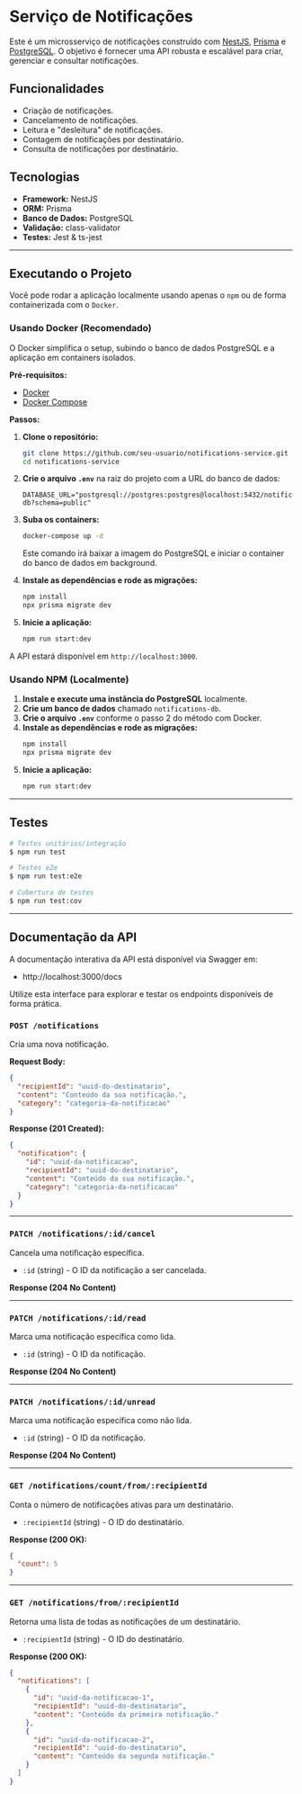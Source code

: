 # Serviço de Notificações

Este é um microsserviço de notificações construído com [NestJS](https://nestjs.com/), [Prisma](https://www.prisma.io/) e [PostgreSQL](https://www.postgresql.org/). O objetivo é fornecer uma API robusta e escalável para criar, gerenciar e consultar notificações.

## Funcionalidades

- Criação de notificações.
- Cancelamento de notificações.
- Leitura e "desleitura" de notificações.
- Contagem de notificações por destinatário.
- Consulta de notificações por destinatário.

## Tecnologias

- **Framework:** NestJS
- **ORM:** Prisma
- **Banco de Dados:** PostgreSQL
- **Validação:** class-validator
- **Testes:** Jest & ts-jest

---

## Executando o Projeto

Você pode rodar a aplicação localmente usando apenas o `npm` ou de forma containerizada com o `Docker`.

### Usando Docker (Recomendado)

O Docker simplifica o setup, subindo o banco de dados PostgreSQL e a aplicação em containers isolados.

**Pré-requisitos:**
- [Docker](https://www.docker.com/get-started)
- [Docker Compose](https://docs.docker.com/compose/install/)

**Passos:**

1.  **Clone o repositório:**
    ```bash
    git clone https://github.com/seu-usuario/notifications-service.git
    cd notifications-service
    ```

2.  **Crie o arquivo `.env`** na raiz do projeto com a URL do banco de dados:
    ```
    DATABASE_URL="postgresql://postgres:postgres@localhost:5432/notifications-db?schema=public"
    ```

3.  **Suba os containers:**
    ```bash
    docker-compose up -d
    ```
    Este comando irá baixar a imagem do PostgreSQL e iniciar o container do banco de dados em background.

4.  **Instale as dependências e rode as migrações:**
    ```bash
    npm install
    npx prisma migrate dev
    ```

5.  **Inicie a aplicação:**
    ```bash
    npm run start:dev
    ```

A API estará disponível em `http://localhost:3000`.

### Usando NPM (Localmente)

1.  **Instale e execute uma instância do PostgreSQL** localmente.
2.  **Crie um banco de dados** chamado `notifications-db`.
3.  **Crie o arquivo `.env`** conforme o passo 2 do método com Docker.
4.  **Instale as dependências e rode as migrações:**
    ```bash
    npm install
    npx prisma migrate dev
    ```
5.  **Inicie a aplicação:**
    ```bash
    npm run start:dev
    ```

---

## Testes

```bash
# Testes unitários/integração
$ npm run test

# Testes e2e
$ npm run test:e2e

# Cobertura de testes
$ npm run test:cov
```

---

## Documentação da API

A documentação interativa da API está disponível via Swagger em:

- http://localhost:3000/docs

Utilize esta interface para explorar e testar os endpoints disponíveis de forma prática.

### `POST /notifications`

Cria uma nova notificação.

**Request Body:**
```json
{
  "recipientId": "uuid-do-destinatario",
  "content": "Conteúdo da sua notificação.",
  "category": "categoria-da-notificacao"
}
```

**Response (201 Created):**
```json
{
  "notification": {
    "id": "uuid-da-notificacao",
    "recipientId": "uuid-do-destinatario",
    "content": "Conteúdo da sua notificação.",
    "category": "categoria-da-notificacao"
  }
}
```

---

### `PATCH /notifications/:id/cancel`

Cancela uma notificação específica.

-   `:id` (string) - O ID da notificação a ser cancelada.

**Response (204 No Content)**

---

### `PATCH /notifications/:id/read`

Marca uma notificação específica como lida.

-   `:id` (string) - O ID da notificação.

**Response (204 No Content)**

---

### `PATCH /notifications/:id/unread`

Marca uma notificação específica como não lida.

-   `:id` (string) - O ID da notificação.

**Response (204 No Content)**

---

### `GET /notifications/count/from/:recipientId`

Conta o número de notificações ativas para um destinatário.

-   `:recipientId` (string) - O ID do destinatário.

**Response (200 OK):**
```json
{
  "count": 5
}
```

---

### `GET /notifications/from/:recipientId`

Retorna uma lista de todas as notificações de um destinatário.

-   `:recipientId` (string) - O ID do destinatário.

**Response (200 OK):**
```json
{
  "notifications": [
    {
      "id": "uuid-da-notificacao-1",
      "recipientId": "uuid-do-destinatario",
      "content": "Conteúdo da primeira notificação."
    },
    {
      "id": "uuid-da-notificacao-2",
      "recipientId": "uuid-do-destinatario",
      "content": "Conteúdo da segunda notificação."
    }
  ]
}
```
